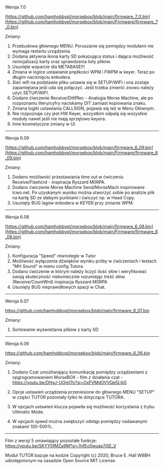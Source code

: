 Wersja 7.0

[https://github.com/hamhobbypl/morsebox/blob/main/firmware_7_0.bin](https://github.com/hamhobbypl/morsebox/blob/main/Firmware/firmware_7_0.bin)

Zmiany:
1. Przebudowa głównego MENU. Poruszanie się pomiędzy modułami nie wymaga restartu urządzenia.
2. Dodana aktywna ikona karty SD pokazująca status i dająca możliwość reinicjalizacji karty oraz sprawdzenia listy plików.
3. Usunięte wsparcie dla METABASE!!!
4. Zmiana w logice ustawianie prędkości WPM i FWPM w keyer. Teraz po długim naciśnięciu enkodera.
5. Sieć wifi na podstawie pliku ustawia się w SETUP/WIFI i ona zostaje zapamiętana jeśli uda się połączyć. Jeśli trzeba zmienić znowu należy użyć SETUP/WIFI.
6. Dodano ćiwczenie Receive/DitIfRec - Analogia Morse Machine, ale po rozpoznaniu litery/cyfry naciskamy DIT zamiast kopiowania znaku.
7. Zmiana logiki ustawiania CALLSIGN, pojawia się też w Menu Głównym.
8. Nie rozpoznaje czy jest HW Keyer, wszystkim odpalą się wszystkie moduły nawet jeśli nie mają sprzętowo keyera.
9. Inne kosmetyczne zmiany w UI.

*******************************************************

Wersja 6.09

[https://github.com/hamhobbypl/morsebox/blob/main/firmware_6_09.bin](https://github.com/hamhobbypl/morsebox/blob/main/Firmware/firmware_6_09.bin)

Zmiany:

1. Dodano możliwość przestawiania time out w ćwiczeniu Receive/Flashcrd - inspiracja Ryszard M0RPA.
2. Dodano ćwiczenie Morse Machine Send/MorseMach inspirowane lcwo.net. Po uzyskanym wyniku można utworzyć sobie po analizie plik na kartę SD ze słabymi punktami i ćwiczyć np. w Head Copy.
3. Usunięty BUG lagów enkodera w KEYER przy zmianie WPM.

*******************************************************

Wersja 6.08

[https://github.com/hamhobbypl/morsebox/blob/main/firmware_6_08.bin](https://github.com/hamhobbypl/morsebox/blob/main/Firmware/firmware_6_08.bin)


Zmiany:

1. Konfiguracja "Speed" równolegle w Tutor
2. Możliwość wyłączenia dźwięków wyniku próby w ćwiczeniach i testach "MH Sound" w menu config Tutora. 
3. Dodano ćwiczenie w którym należy liczyć ilość słów i weryfikować swoją skuteczność niekoniecznie rozumiejąc treść słów.
(Receive/CountWrd) inspiracja Ryszard M0RPA
4. Usunięty BUG nieprawidłowych spacji w Chat.



*******************************************************
Wersja 6.07

https://github.com/hamhobbypl/morsebox/blob/main/firmware_6_07.bin


Zmiany:

1. Sortowanie wyświetlania plików z karty SD


*******************************************************


Wersja 6.06


https://github.com/hamhobbypl/morsebox/blob/main/firmware_6_06.bin

Zmiany:

1. Dodano Czat umożliwiający komunikację pomiędzy urządzeniami z opgrogramowaniem MorseBOX - film z działania czat - https://youtu.be/DHyJ-UOmI7o?si=OxFVMdOVVQe5Ljb5

2. Opcje ustawień urządzenia przeniesione do głównego MENU "SETUP" w części TUTOR pozostały tylko te dotyczące TUTORA.

3. W opcjach ustawień klucza pojawiła się możliwość korzystania z trybu Ultimatic Mode.

4. W opcjach speed można zwiększyć odstęp pomiędzy nadawanymi znakami 100-500%. 

*******************************************************

Film z wersji 5 omawiający pozostałe funkcje: https://youtu.be/SKYY0fMZa9M?si=7nfEo5wuas7iSE_V




Moduł TUTOR bazuje na kodzie Copyright (c) 2020, Bruce E. Hall W8BH udostępnionym na zasadzie Open Source MIT License.
